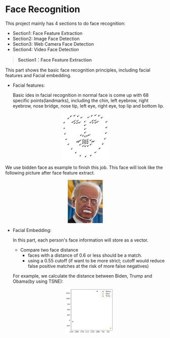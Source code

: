 # Face Recognition

This project mainly has 4 sections to do face recognition:

* Section1: Face Feature Extraction
* Section2: Image Face Detection
* Section3: Web Camera Face Detection
* Section4: Video Face Detection

> **Section1：Face Feature Extraction**

This part shows the basic face recognition principles, including facial features and Facial embedding.

- Facial features:

  Basic ides in facial recognition in normal face is come up with 68 specific points(landmarks), including the chin, left eyebrow, right eyebrow, nose bridge, nose tip, left eye, right eye, top lip and bottom lip.

<div align=center><img src="a-Face-Feature-Extraction/data/image-20230420113930714.png" alt="image-20230420113930714" style="zoom:37%;" /></div>

We use bidden face as example to finish this job. This face will look like the following picture after 	face feature extract.

<div align=center><img src="a-Face-Feature-Extraction/data/image-20230420114200128.png" alt="image-20230420114200128" style="zoom:40%;" div align=center /></div>

- Facial Embedding: 

  In this part, each person's face information will store as a vector.

  - Compare two face distance
    - faces with a distance of 0.6 or less should be a match.
    - using a 0.55 cutoff (if want to be more strict; cutoff would reduce false positive matches at the risk of more false negatives)

  For example, we calculate the distance between Biden, Trump and Obama(by using TSNE):

  <div align=center><img src="a-Face-Feature-Extraction/data/distance.png" alt="distance" style="zoom:47%;" div align=center /></div>

  
  
  





















